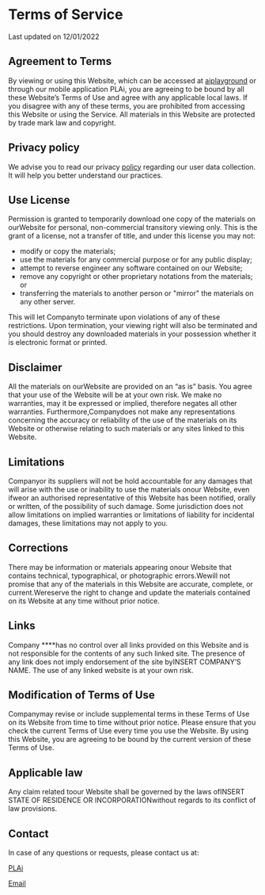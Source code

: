 # Terms of Service

Last updated on 12/01/2022

## Agreement to Terms

By viewing or using this Website, which can be accessed at [aiplayground](https://aiplayground.github.io/PLAiSite/) or through our mobile application PLAi, 
you are agreeing to be bound by all these Website’s Terms of Use and agree with any applicable local laws. 
If you disagree with any of these terms, you are prohibited from accessing this Website or using the Service. 
All materials in this Website are protected by trade mark law and copyright.

## Privacy policy

We advise you to read our privacy [policy](https://www.privacypolicygenerator.info/live.php?token=wHiILkvuM90mBV1ggCUMAiNfI5MnHtbd) 
regarding our user data collection. It will help you better understand our practices.

## Use License

Permission is granted to temporarily download one copy of the materials on ourWebsite for personal, non-commercial transitory viewing only. This is the grant of a license, not a transfer of title, and under this license you may not:

- modify or copy the materials;
- use the materials for any commercial purpose or for any public display; 
- attempt to reverse engineer any software contained on our Website; 
- remove any copyright or other proprietary notations from the materials; or 
- transferring the materials to another person or "mirror" the materials on any other server.

This will let Companyto terminate upon violations of any of these restrictions. Upon termination, your viewing right will also be terminated and you should destroy any downloaded materials in your possession whether it is electronic format or printed.

## Disclaimer
All the materials on ourWebsite are provided on an “as is” basis.  You agree that your use of the Website will be at your own risk. We make no warranties, may it be expressed or implied, therefore negates all other warranties. Furthermore,Companydoes not make any representations concerning the accuracy or reliability of the use of the materials on its Website or otherwise relating to such materials or any sites linked to this Website.
## Limitations
Companyor its suppliers will not be hold accountable for any damages that will arise with the use or inability to use the materials onour Website, even ifweor an authorised representative of this Website has been notified, orally or written, of the possibility of such damage. Some jurisdiction does not allow limitations on implied warranties or limitations of liability for incidental damages, these limitations may not apply to you.
## Corrections
There may be information or materials appearing onour Website that contains technical, typographical, or photographic errors.Wewill not promise that any of the materials in this Website are accurate, complete, or current.Wereserve the right to change and update the materials contained on its Website at any time without prior notice.
## Links
Company ****has no control over all links provided on this Website and is not responsible for the contents of any such linked site. The presence of any link does not imply endorsement of the site byINSERT COMPANY’S NAME. The use of any linked website is at your own risk.
## Modification of Terms of Use
Companymay revise or include supplemental terms in these Terms of Use on its Website from time to time without prior notice. Please ensure that you check the current Terms of Use every time you use the Website. By using this Website, you are agreeing to be bound by the current version of these Terms of Use.
## Applicable law
Any claim related toour Website shall be governed by the laws ofINSERT STATE OF RESIDENCE OR INCORPORATIONwithout regards to its conflict of law provisions.
## Contact
In case of any questions or requests, please contact us at:

[PLAi](https://aiplayground.github.io/PLAiSite/)

[Email](support@plaiground.cz)


